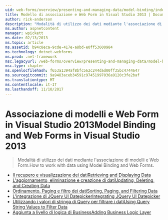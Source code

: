 ```yaml
---
uid: web-forms/overview/presenting-and-managing-data/model-binding/index
title: Modello di associazione e Web Form in Visual Studio 2013 | Documenti Microsoft
author: rick-anderson
description: "Modalità di utilizzo dei dati mediante l'associazione di modelli e Web Form."
ms.author: aspnetcontent
manager: wpickett
ms.date: 02/13/2013
ms.topic: article
ms.assetid: b94c8eca-9cde-417e-a8bd-e0ff53600984
ms.technology: dotnet-webforms
ms.prod: .net-framework
msc.legacyurl: /web-forms/overview/presenting-and-managing-data/model-binding
msc.type: chapter
ms.openlocfilehash: f653a1394af8bfc562c244dad00ff35bc4744647
ms.sourcegitcommit: 9a9483aceb34591c97451997036a9120c3fe2baf
ms.translationtype: MT
ms.contentlocale: it-IT
ms.lasthandoff: 11/10/2017
---
```

<a name="model-binding-and-web-forms-in-visual-studio-2013"></a><span data-ttu-id="c2a86-103">Associazione di modelli e Web Form in Visual Studio 2013</span><span class="sxs-lookup"><span data-stu-id="c2a86-103">Model Binding and Web Forms in Visual Studio 2013</span></span>
====================
> <span data-ttu-id="c2a86-104">Modalità di utilizzo dei dati mediante l'associazione di modelli e Web Form.</span><span class="sxs-lookup"><span data-stu-id="c2a86-104">How to work with data using Model Binding and Web Forms.</span></span>


- [<span data-ttu-id="c2a86-105">Il recupero e visualizzazione dei dati</span><span class="sxs-lookup"><span data-stu-id="c2a86-105">Retrieving and Displaying Data</span></span>](retrieving-data.md)
- [<span data-ttu-id="c2a86-106">L'aggiornamento, eliminazione e creazione di dati</span><span class="sxs-lookup"><span data-stu-id="c2a86-106">Updating, Deleting, and Creating Data</span></span>](updating-deleting-and-creating-data.md)
- [<span data-ttu-id="c2a86-107">Ordinamento, Paging e filtro dei dati</span><span class="sxs-lookup"><span data-stu-id="c2a86-107">Sorting, Paging, and Filtering Data</span></span>](sorting-paging-and-filtering-data.md)
- [<span data-ttu-id="c2a86-108">L'integrazione di JQuery UI Datepicker</span><span class="sxs-lookup"><span data-stu-id="c2a86-108">Integrating JQuery UI Datepicker</span></span>](integrating-jquery-ui.md)
- [<span data-ttu-id="c2a86-109">Utilizzando i valori di stringa di Query per filtrare i dati</span><span class="sxs-lookup"><span data-stu-id="c2a86-109">Using Query String Values to Filter Data</span></span>](using-query-string-values-to-retrieve-data.md)
- [<span data-ttu-id="c2a86-110">Aggiunta a livello di logica di Business</span><span class="sxs-lookup"><span data-stu-id="c2a86-110">Adding Business Logic Layer</span></span>](adding-business-logic-layer.md)
